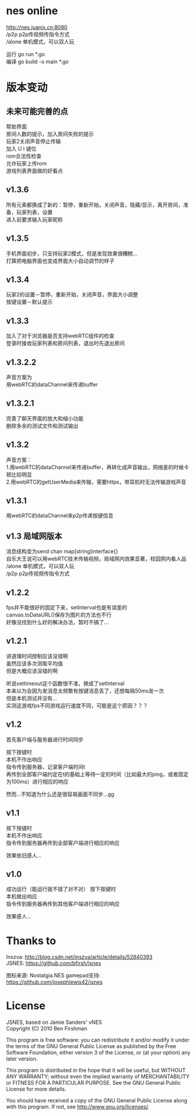 # nes online
http://nes.juanix.cn:8080  
/p2p p2p传视频传指令方式  
/alone 单机模式，可以双人玩  
  
运行 go run *.go  
编译 go build -o main *.go  
  
# 版本变动  
## 未来可能完善的点  
帮助界面  
房间人数的提示，加入房间失败的提示    
玩家2关闭声音停止传输  
加入 U I 键位  
rom合法性检查  
允许玩家上传rom  
游戏列表界面做的好看点    
  
## v1.3.6  
所有元素都换成了新的：暂停，重新开始，关闭声音，隐藏/显示，离开房间，准备，玩家列表，设置  
进入前要求输入玩家昵称  
  
## v1.3.5  
手机界面初步，只支持玩家2模式，但是发现效果很糟糕...  
打算把电脑界面也变成界面大小自动调节的样子  
  
## v1.3.4  
玩家2的设置－暂停，重新开始，关闭声音，界面大小调整  
按键设置－默认提示  
  
## v1.3.3  
加入了对于浏览器是否支持webRTC组件的检查  
登录时接收玩家列表和房间列表，退出时先退出房间  
  
## v1.3.2.2  
声音方案为   
用webRTC的dataChannel来传递buffer  
  
## v1.3.2.1  
完善了聊天界面的放大和缩小功能  
删除多余的测试文件和测试输出  
  
## v1.3.2  
声音方案：  
1.用webRTC的dataChannel来传递buffer，再转化成声音输出，网络差的时候卡顿比较明显  
2.用webRTC的getUserMedia来传输，需要https，带耳机时无法传输游戏声音  

## v1.3.1  
用webRTC的dataChannel来p2p传递按键信息  
  
## v1.3 局域网版本  
消息结构变为send chan map[string]interface{}  
自乐大王说可以用webRTC技术传输视频，局域网内效果显著，校园网内看人品  
/alone 单机模式，可以双人玩  
/p2p p2p传视频传指令方式  
  
## v1.2.2
fps并不能很好的固定下来，setInterval也是有误差的  
canvas.toDataURL()保存为图片的方法也不行  
好像没找到什么好的解决办法，暂时不搞了...  
  
## v1.2.1
讲道理时间控制应该没错啊  
虽然应该多次测取平均值  
但是大概应该没错的啊  
  
听说settimeout这个函数很不准，换成了setInterval  
本来以为会因为发消息太频繁有按键消息丢了，还想每隔50ms发一次  
但是本机测试并没有...  
实测这游戏fps不同游戏运行速度不同，可能是这个原因？？？  
  
## v1.2
首先客户端与服务器进行时间同步  
  
按下按键时    
本机不作出响应  
指令传到服务器，记录客户端时间t  
再传到全部客户端约定在t的基础上等待一定的时间（比如最大的ping，或者固定为100ms）进行相应的响应  
  
然而...不知道为什么还是很容易画面不同步...gg  
  
## v1.1
按下按键时   
本机不作出响应   
指令传到服务器再传到全部客户端进行相应的响应   
  
效果依旧感人...  
  
## v1.0
成功运行（能运行就不错了对不对） 
按下按键时   
本机做出响应  
指令传到服务器再传到其他客户端进行相应的响应   
  
效果感人...  
  
# Thanks to
Inszva: http://blog.csdn.net/inszva/article/details/52840393  
JSNES: https://github.com/bfirsh/jsnes  
  
图标来源: Nostalgia.NES
gamepad支持: https://github.com/josephlewis42/jsnes  
  
# License
JSNES, based on Jamie Sanders' vNES  
Copyright (C) 2010 Ben Firshman  
  
This program is free software: you can redistribute it and/or modify
it under the terms of the GNU General Public License as published by
the Free Software Foundation, either version 3 of the License, or
(at your option) any later version.  
  
This program is distributed in the hope that it will be useful,
but WITHOUT ANY WARRANTY; without even the implied warranty of
MERCHANTABILITY or FITNESS FOR A PARTICULAR PURPOSE.  See the
GNU General Public License for more details.  
  
You should have received a copy of the GNU General Public License
along with this program.  If not, see <http://www.gnu.org/licenses/>.  
  